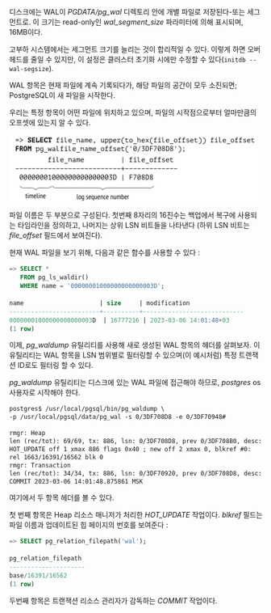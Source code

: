 
디스크에는 WAL이 *PGDATA/pg_wal* 디렉토리 안에 개별 파일로 저장된다-또는 세그먼트로. 이 크기는  read-only인 *wal_segment_size* 파라미터에 의해 표시되며, 16MB이다.

고부하 시스템에서는 세그먼트 크기를 늘리는 것이 합리적일 수 있다. 이렇게 하면 오버헤드를 줄일 수 있지만, 이 설정은 클러스터 초기화 시에만 수정할 수 있다(`initdb --wal-segsize`).

WAL 항목은 현재 파일에 계속 기록되다가, 해당 파일의 공간이 모두 소진되면; PostgreSQL이 새 파일을 시작한다.

우리는 특정 항목이 어떤 파일에 위치하고 있으며, 파일의 시작점으로부터 얼마만큼의 오프셋에 있는지 알 수 있다.

![](_static/Pasted%20image%2020241008134030.png)

파일 이름은 두 부분으로 구성된다. 첫번째 8자리의 16진수는 백업에서 복구에 사용되는 타임라인을 정의하고, 나머지는 상위 LSN 비트들을 나타낸다 (하위 LSN 비트는 *file_offset* 필드에서 보여진다).

현재 WAL 파일을 보기 위해, 다음과 같은 함수를 사용할 수 있다 : 

```sql
=> SELECT *
   FROM pg_ls_waldir()
   WHERE name = '00000001000000000000003D';

name                     | size     | modification
-------------------------+----------+----------------------------
00000001000000000000003D  | 16777216 | 2023-03-06 14:01:48+03
(1 row)

```

이제, *pg_waldump* 유틸리티를 사용해 새로 생성된 WAL 항목의 헤더를 살펴보자. 이 유틸리티는 WAL 항목을 LSN 범위별로 필터링할 수 있으며(이 예시처럼) 특정 트랜잭션 ID로도 필터링 할 수 있다.

*pg_waldump* 유틸리티는 디스크에 있는 WAL 파일에 접근해야 하므로, *postgres* os사용자로 시작해야 한다.

```
postgres$ /usr/local/pgsql/bin/pg_waldump \
-p /usr/local/pgsql/data/pg_wal -s 0/3DF708D8 -e 0/3DF70948#

rmgr: Heap
len (rec/tot): 69/69, tx: 886, lsn: 0/3DF708D8, prev 0/3DF708B0, desc: HOT_UPDATE off 1 xmax 886 flags 0x40 ; new off 2 xmax 0, blkref #0: rel 1663/16391/16562 blk 0
rmgr: Transaction
len (rec/tot): 34/34, tx: 886, lsn: 0/3DF70920, prev 0/3DF708D8, desc: COMMIT 2023-03-06 14:01:48.875861 MSK
```


여기에서 두 항목 헤더를 볼 수 있다.


첫 번째 항목은 Heap 리소스 매니저가 처리한 *HOT_UPDATE* 작업이다. *blkref* 필드는 파일 이름과 업데이트된 힙 페이지의 번호를 보여준다 : 


```sql
=> SELECT pg_relation_filepath('wal');

pg_relation_filepath
---------------------
base/16391/16562
(1 row)
```

두번째 항목은 트랜잭션 리소스 관리자가 감독하는 *COMMIT* 작업이다.